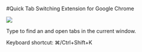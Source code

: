 #Quick Tab Switching Extension for Google Chrome

<img src="https://raw.githubusercontent.com/kallepersson/tabswitcher/master/screenshot.png">

Type to find an and open tabs in the current window.

Keyboard shortcut: ⌘/Ctrl+Shift+K

